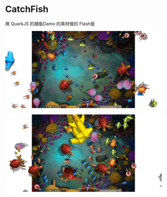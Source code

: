 # CatchFish
 用 QuarkJS 的捕鱼Damo 的素材做的 Flash版



![image](https://github.com/lqs1848/CatchFish/blob/master/info/1.jpg)<br>



![image](https://github.com/lqs1848/CatchFish/blob/master/info/2.jpg)<br>